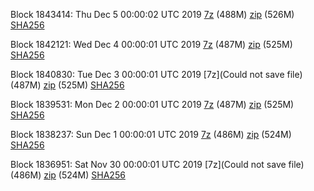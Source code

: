 Block 1843414: Thu Dec  5 00:00:02 UTC 2019 [7z](https://transfer.sh/vDNLH/bootstrap.dat.20191205.7z) (488M) [zip](https://transfer.sh/aGjKl/bootstrap.dat.20191205.zip) (526M) [SHA256](https://transfer.sh/wXSVc/sha256.txt)

Block 1842121: Wed Dec  4 00:00:01 UTC 2019 [7z](https://transfer.sh/IbHTj/bootstrap.dat.20191204.7z) (487M) [zip](https://transfer.sh/KEjRs/bootstrap.dat.20191204.zip) (525M) [SHA256](https://transfer.sh/ITUQV/sha256.txt)

Block 1840830: Tue Dec  3 00:00:01 UTC 2019 [7z](Could not save file) (487M) [zip]() (525M) [SHA256]()

Block 1839531: Mon Dec  2 00:00:01 UTC 2019 [7z](https://transfer.sh/RStCg/bootstrap.dat.20191202.7z) (487M) [zip](https://transfer.sh/12qukN/bootstrap.dat.20191202.zip) (525M) [SHA256](https://transfer.sh/GOkH4/sha256.txt)

Block 1838237: Sun Dec  1 00:00:01 UTC 2019 [7z](https://transfer.sh/sWjvE/bootstrap.dat.20191201.7z) (486M) [zip](https://transfer.sh/so5Fm/bootstrap.dat.20191201.zip) (524M) [SHA256](https://transfer.sh/ur1QH/sha256.txt)

Block 1836951: Sat Nov 30 00:00:01 UTC 2019 [7z](Could not save file) (486M) [zip]() (524M) [SHA256]()
